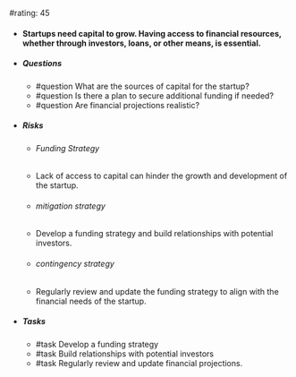 #rating: 45
- #### Startups need capital to grow. Having access to financial resources, whether through investors, loans, or other means, is essential.
- ##### Questions
  - #question What are the sources of capital for the startup?
  - #question Is there a plan to secure additional funding if needed?
  - #question Are financial projections realistic?
- ##### Risks

  - ###### Funding Strategy
  - Lack of access to capital can hinder the growth and development of the startup.
  - ###### mitigation strategy
  - Develop a funding strategy and build relationships with potential investors.
  - ###### contingency strategy
  - Regularly review and update the funding strategy to align with the financial needs of the startup.
- ##### Tasks
  - #task Develop a funding strategy
  - #task  Build relationships with potential investors
  - #task  Regularly review and update financial projections.


